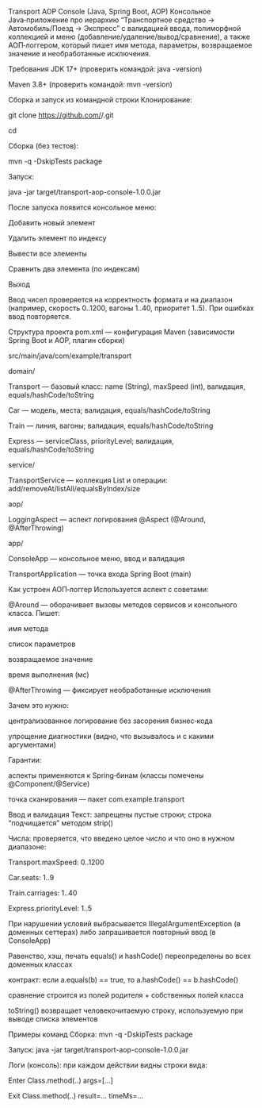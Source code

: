 Transport AOP Console (Java, Spring Boot, AOP)
Консольное Java‑приложение про иерархию “Транспортное средство → Автомобиль/Поезд → Экспресс” с валидацией ввода, полиморфной коллекцией и меню (добавление/удаление/вывод/сравнение), а также АОП‑логгером, который пишет имя метода, параметры, возвращаемое значение и необработанные исключения.

Требования
JDK 17+ (проверить командой: java -version)

Maven 3.8+ (проверить командой: mvn -version)

Сборка и запуск из командной строки
Клонирование:

git clone https://github.com/<user>/<repo>.git

cd <repo>

Сборка (без тестов):

mvn -q -DskipTests package

Запуск:

java -jar target/transport-aop-console-1.0.0.jar

После запуска появится консольное меню:

Добавить новый элемент

Удалить элемент по индексу

Вывести все элементы

Сравнить два элемента (по индексам)

Выход

Ввод чисел проверяется на корректность формата и на диапазон (например, скорость 0..1200, вагоны 1..40, приоритет 1..5). При ошибках ввод повторяется.

Структура проекта
pom.xml — конфигурация Maven (зависимости Spring Boot и AOP, плагин сборки)

src/main/java/com/example/transport

domain/

Transport — базовый класс: name (String), maxSpeed (int), валидация, equals/hashCode/toString

Car — модель, места; валидация, equals/hashCode/toString

Train — линия, вагоны; валидация, equals/hashCode/toString

Express — serviceClass, priorityLevel; валидация, equals/hashCode/toString

service/

TransportService — коллекция List<Transport> и операции: add/removeAt/listAll/equalsByIndex/size

aop/

LoggingAspect — аспект логирования @Aspect (@Around, @AfterThrowing)

app/

ConsoleApp — консольное меню, ввод и валидация

TransportApplication — точка входа Spring Boot (main)

Как устроен АОП‑логгер
Используется аспект с советами:

@Around — оборачивает вызовы методов сервисов и консольного класса. Пишет:

имя метода

список параметров

возвращаемое значение

время выполнения (мс)

@AfterThrowing — фиксирует необработанные исключения

Зачем это нужно:

централизованное логирование без засорения бизнес‑кода

упрощение диагностики (видно, что вызывалось и с какими аргументами)

Гарантии:

аспекты применяются к Spring‑бинам (классы помечены @Component/@Service)

точка сканирования — пакет com.example.transport

Ввод и валидация
Текст: запрещены пустые строки; строка “подчищается” методом strip()

Числа: проверяется, что введено целое число и что оно в нужном диапазоне:

Transport.maxSpeed: 0..1200

Car.seats: 1..9

Train.carriages: 1..40

Express.priorityLevel: 1..5

При нарушении условий выбрасывается IllegalArgumentException (в доменных сеттерах) либо запрашивается повторный ввод (в ConsoleApp)

Равенство, хэш, печать
equals() и hashCode() переопределены во всех доменных классах

контракт: если a.equals(b) == true, то a.hashCode() == b.hashCode()

сравнение строится из полей родителя + собственных полей класса

toString() возвращает человекочитаемую строку, используемую при выводе списка элементов

Примеры команд
Сборка: mvn -q -DskipTests package

Запуск: java -jar target/transport-aop-console-1.0.0.jar

Логи (консоль): при каждом действии видны строки вида:

Enter Class.method(..) args=[...]

Exit Class.method(..) result=... timeMs=...

